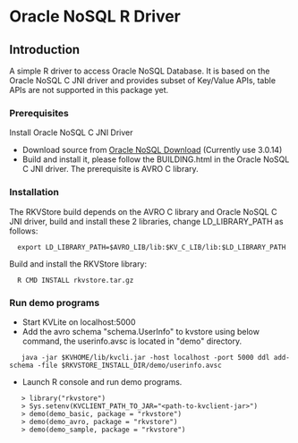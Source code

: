 # Oracle NoSQL R Driver

## Introduction
A simple R driver to access Oracle NoSQL Database. It is based on the Oracle NoSQL C JNI driver and provides subset of Key/Value APIs, table APIs are not supported in this package yet.

### Prerequisites
Install Oracle NoSQL C JNI Driver

 * Download source from [Oracle NoSQL Download](http://www.oracle.com/technetwork/database/database-technologies/nosqldb/downloads/index.html)  (Currently use 3.0.14)
 * Build and install it, please follow the BUILDING.html in the Oracle NoSQL C JNI driver. The prerequisite is AVRO C library.

### Installation
The RKVStore build depends on the AVRO C library and Oracle NoSQL C JNI driver, build and install these 2 libraries, change LD_LIBRARY_PATH as follows:
```
  export LD_LIBRARY_PATH=$AVRO_LIB/lib:$KV_C_LIB/lib:$LD_LIBRARY_PATH
```
Build and install the RKVStore library:
```
  R CMD INSTALL rkvstore.tar.gz  
```
 
### Run demo programs
 * Start KVLite on localhost:5000
 * Add the avro schema "schema.UserInfo" to kvstore using below command, the userinfo.avsc is located in "demo" directory.
```
   java -jar $KVHOME/lib/kvcli.jar -host localhost -port 5000 ddl add-schema -file $RKVSTORE_INSTALL_DIR/demo/userinfo.avsc
```
 * Launch R console and run demo programs.
```
   > library("rkvstore")
   > Sys.setenv(KVCLIENT_PATH_TO_JAR="<path-to-kvclient-jar>")
   > demo(demo_basic, package = "rkvstore")
   > demo(demo_avro, package = "rkvstore")
   > demo(demo_sample, package = "rkvstore")
```

